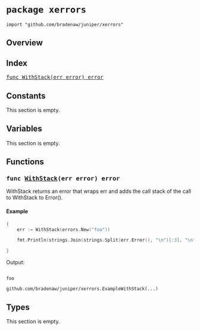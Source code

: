 # `package xerrors`

```
import "github.com/bradenaw/juniper/xerrors"
```

## Overview



## Index

<samp><a href="#WithStack">func WithStack(err error) error</a></samp>


## Constants

This section is empty.

## Variables

This section is empty.

## Functions

<h3><a id="WithStack"></a><samp>func <a href="#WithStack">WithStack</a>(err error) error</samp></h3>

WithStack returns an error that wraps err and adds the call stack of the call to WithStack to
Error().


#### Example 
```go
{
	err := WithStack(errors.New("foo"))

	fmt.Println(strings.Join(strings.Split(err.Error(), "\n")[:3], "\n"))

}
```

Output:
```text

foo

github.com/bradenaw/juniper/xerrors.ExampleWithStack(...)
```
## Types

This section is empty.

